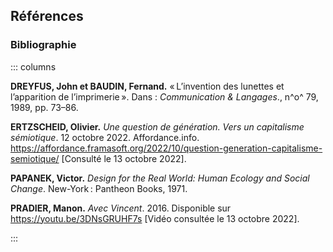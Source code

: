 ## Références

### Bibliographie

::: columns


**DREYFUS, John et BAUDIN, Fernand.** «&#8239;L’invention des lunettes et l’apparition de l’imprimerie&#8239;». Dans&nbsp;: _Communication & Langages_., n^o^&nbsp;79, 1989, pp. 73–86.

**ERTZSCHEID, Olivier.** _Une question de génération. Vers un capitalisme sémiotique_. 12 octobre 2022. Affordance.info. https://affordance.framasoft.org/2022/10/question-generation-capitalisme-semiotique/ [Consulté le 13 octobre 2022].

**PAPANEK, Victor.** _Design for the Real World: Human Ecology and Social Change_. New-York&#8239;: Pantheon Books, 1971.

**PRADIER, Manon.** _Avec Vincent_. 2016. Disponible sur https://youtu.be/3DNsGRUHF7s [Vidéo consultée le 13 octobre 2022].

::: 
